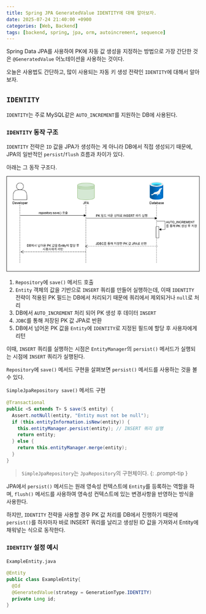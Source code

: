 ```yaml
---
title: Spring JPA GeneratedValue IDENTITY에 대해 알아보자.
date: 2025-07-24 21:40:00 +0900
categories: [Web, Backend]
tags: [backend, spring, jpa, orm, autoincrement, sequence]
---
```


Spring Data JPA를 사용하여 PK에 자동 값 생성을 지정하는 방법으로 가장 간단한 것은 `@GeneratedValue` 어노테이션을 사용하는 것이다.

오늘은 사용법도 간단하고, 많이 사용되는 자동 키 생성 전략인 `IDENTITY`에 대해서 알아보자.

## **`IDENTITY`**
`IDENTITY`는 주로 MySQL같은 `AUTO_INCREMENT`를 지원하는 DB에 사용된다.

### **`IDENTITY` 동작 구조**
`IDENTITY` 전략은 `ID` 값을 JPA가 생성하는 게 아니라 DB에서 직접 생성되기 때문에, JPA의 일반적인 `persist`/`flush` 흐름과 차이가 있다. 

아래는 그 동작 구조다.

![identityProcess](/assets/img/jpa_identity_process.png)

1. `Repository`에 `save()` 메서드 호출
2. `Entity` 객체의 값을 기반으로 `INSERT` 쿼리를 만들어 실행하는데, 이때 `IDENTITY` 전략이 적용된 PK 필드는 DB에서 처리되기 때문에 쿼리에서 제외되거나 `null`로 처리
3. DB에서 `AUTO_INCREMENT` 처리 되어 PK 생성 후 데이터 `INSERT`
4. `JDBC`를 통해 저장된 PK 값 JPA로 반환
5. DB에서 넘어온 PK 값을 `Entity`에 `IDENTITY`로 지정된 필드에 할당 후 사용자에게 리턴

이때, `INSERT` 쿼리를 실행하는 시점은 `EntityManager`의 `persist()` 메서드가 실행되는 시점에 `INSERT` 쿼리가 실행된다.

`Repository`에 `save()` 메서드 구현을 살펴보면 `persist()` 메서드를 사용하는 것을 볼 수 있다.

`SimpleJpaRepository save()` 메서드 구현
```java
@Transactional
public <S extends T> S save(S entity) {
  Assert.notNull(entity, "Entity must not be null");
  if (this.entityInformation.isNew(entity)) {
    this.entityManager.persist(entity); // INSERT 쿼리 실행
    return entity;
  } else {
    return this.entityManager.merge(entity);
  }
}
```

> `SimpleJpaRepository`는 `JpaRepository`의 구현체이다.
{: .prompt-tip }

JPA에서 `persist()` 메서드는 원래 영속성 컨텍스트에 `Entity`를 등록하는 역할을 하며, `flush()` 메서드를 사용하여 영속성 컨텍스트에 있는 변경사항을 반영하는 방식을 사용한다. 

하지만, `IDENTITY` 전략을 사용할 경우 PK 값 처리를 DB에서 진행하기 때문에 `persist()`를 하자마자 바로 INSERT 쿼리를 날리고 생성된 ID 값을 가져와서 Entity에 채워넣는 식으로 동작한다. 

### **`IDENTITY` 설정 예시**
`ExampleEntity.java`
```java
@Entity
public class ExampleEntity{
  @Id
  @GeneratedValue(strategy = GenerationType.IDENTITY)
  private Long id;
}
```